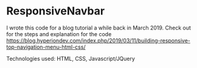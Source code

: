 # ResponsiveNavbar

I wrote this code for a blog tutorial a while back in March 2019. Check out for the steps and explanation for the code https://blog.hyperiondev.com/index.php/2019/03/11/building-responsive-top-navigation-menu-html-css/

Technologies used: HTML, CSS, Javascript/JQuery
